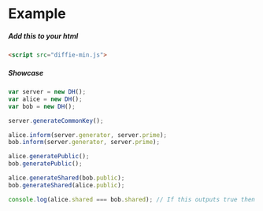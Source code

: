 # Example

##### Add this to your html
```html
<script src="diffie-min.js">
```
##### Showcase
```javascript
var server = new DH();
var alice = new DH();
var bob = new DH();

server.generateCommonKey();

alice.inform(server.generator, server.prime);
bob.inform(server.generator, server.prime);

alice.generatePublic();
bob.generatePublic();

alice.generateShared(bob.public);
bob.generateShared(alice.public);

console.log(alice.shared === bob.shared); // If this outputs true then it worked
```
